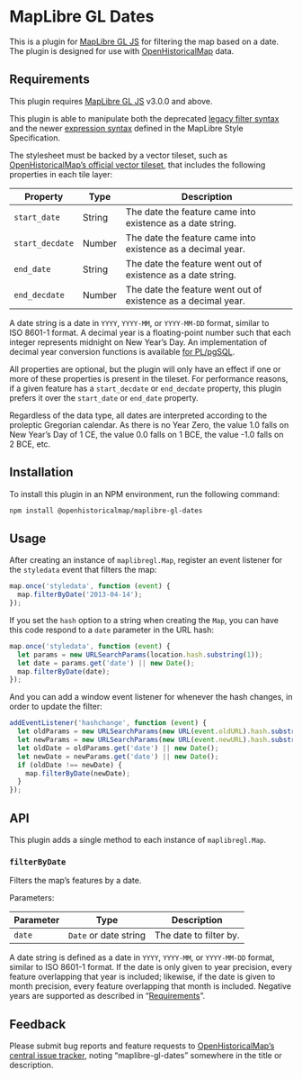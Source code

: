 # MapLibre GL Dates

This is a plugin for [MapLibre GL JS](https://github.com/maplibre/maplibre-gl-js/) for filtering the map based on a date. The plugin is designed for use with [OpenHistoricalMap](https://www.openhistoricalmap.org/) data.

## Requirements

This plugin requires [MapLibre GL JS](https://github.com/maplibre/maplibre-gl-js/) v3.0.0 and above.

This plugin is able to manipulate both the deprecated [legacy filter syntax](https://maplibre.org/maplibre-style-spec/deprecations/#other-filter) and the newer [expression syntax](https://maplibre.org/maplibre-style-spec/expressions/) defined in the MapLibre Style Specification.

The stylesheet must be backed by a vector tileset, such as [OpenHistoricalMap’s official vector tileset](https://wiki.openstreetmap.org/wiki/OpenHistoricalMap/Reuse#Vector_tiles_and_stylesheets), that includes the following properties in each tile layer:

Property | Type | Description
----|----|----
`start_date` | String | The date the feature came into existence as a date string.
`start_decdate` | Number | The date the feature came into existence as a decimal year.
`end_date` | String | The date the feature went out of existence as a date string.
`end_decdate` | Number | The date the feature went out of existence as a decimal year.

A date string is a date in `YYYY`, `YYYY-MM`, or `YYYY-MM-DD` format, similar to ISO&nbsp;8601-1 format. A decimal year is a floating-point number such that each integer represents midnight on New Year’s Day. An implementation of decimal year conversion functions is available [for PL/pgSQL](https://github.com/OpenHistoricalMap/DateFunctions-plpgsql/).

All properties are optional, but the plugin will only have an effect if one or more of these properties is present in the tileset. For performance reasons, if a given feature has a `start_decdate` or `end_decdate` property, this plugin prefers it over the `start_date` or `end_date` property.

Regardless of the data type, all dates are interpreted according to the proleptic Gregorian calendar. As there is no Year Zero, the value 1.0 falls on New Year’s Day of 1&nbsp;CE, the value 0.0 falls on 1&nbsp;BCE, the value -1.0 falls on 2&nbsp;BCE, etc.

## Installation

To install this plugin in an NPM environment, run the following command:

```bash
npm install @openhistoricalmap/maplibre-gl-dates
```

## Usage

After creating an instance of `maplibregl.Map`, register an event listener for the `styledata` event that filters the map: 

```js
map.once('styledata', function (event) {
  map.filterByDate('2013-04-14');
});
```

If you set the `hash` option to a string when creating the `Map`, you can have this code respond to a `date` parameter in the URL hash:

```js
map.once('styledata', function (event) {
  let params = new URLSearchParams(location.hash.substring(1));
  let date = params.get('date') || new Date();
  map.filterByDate(date);
});
```

And you can add a window event listener for whenever the hash changes, in order to update the filter:

```js
addEventListener('hashchange', function (event) {
  let oldParams = new URLSearchParams(new URL(event.oldURL).hash.substring(1));
  let newParams = new URLSearchParams(new URL(event.newURL).hash.substring(1));
  let oldDate = oldParams.get('date') || new Date();
  let newDate = newParams.get('date') || new Date();
  if (oldDate !== newDate) {
    map.filterByDate(newDate);
  }
});
```

## API

This plugin adds a single method to each instance of `maplibregl.Map`.

### `filterByDate`

Filters the map’s features by a date.

Parameters:

Parameter | Type | Description
----|----|----
`date` | `Date` or date string | The date to filter by.

A date string is defined as a date in `YYYY`, `YYYY-MM`, or `YYYY-MM-DD` format, similar to ISO&nbsp;8601-1 format. If the date is only given to year precision, every feature overlapping that year is included; likewise, if the date is given to month precision, every feature overlapping that month is included. Negative years are supported as described in “[Requirements](#requirements)”.

## Feedback

Please submit bug reports and feature requests to [OpenHistoricalMap’s central issue tracker](https://github.com/OpenHistoricalMap/issues/issues/), noting “maplibre-gl-dates” somewhere in the title or description. 
